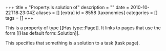 +++
title = "Property:Is solution of"
description = ""
date = 2010-10-22T18:23:04Z
aliases = []
[extra]
id = 8558
[taxonomies]
categories = []
tags = []
+++

This is a property of type [[Has type::Page]]. It links to pages that use the form [[Has default form::Solution]].

This specifies that something is a solution to a task (task page).
